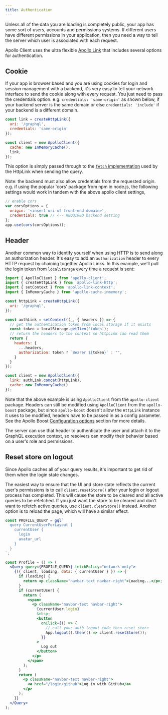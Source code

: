 ```yaml
---
title: Authentication
---
```


Unless all of the data you are loading is completely public, your app has some sort of users, accounts and permissions systems. If different users have different permissions in your application, then you need a way to tell the server which user is associated with each request.

Apollo Client uses the ultra flexible [Apollo Link](https://www.apollographql.com/docs/link/) that includes several options for authentication.

## Cookie

If your app is browser based and you are using cookies for login and session management with a backend, it's very easy to tell your network interface to send the cookie along with every request. You just need to pass the credentials option. e.g.  `credentials: 'same-origin'` as shown below, if your backend server is the same domain or else `credentials: 'include'` if your backend is a different domain.

```js
const link = createHttpLink({
  uri: '/graphql',
  credentials: 'same-origin'
});

const client = new ApolloClient({
  cache: new InMemoryCache(),
  link,
});
```

This option is simply passed through to the [`fetch` implementation](https://github.com/github/fetch) used by the HttpLink when sending the query.

Note: the backend must also allow credentials from the requested origin. e.g. if using the popular 'cors' package from npm in node.js, the following settings would work in tandem with the above apollo client settings,

```js
// enable cors
var corsOptions = {
  origin: '<insert uri of front-end domain>',
  credentials: true // <-- REQUIRED backend setting
};
app.use(cors(corsOptions));
```

## Header

Another common way to identify yourself when using HTTP is to send along an authorization header. It's easy to add an `authorization` header to every HTTP request by chaining together Apollo Links. In this example, we'll pull the login token from `localStorage` every time a request is sent:

```js
import { ApolloClient } from 'apollo-client';
import { createHttpLink } from 'apollo-link-http';
import { setContext } from 'apollo-link-context';
import { InMemoryCache } from 'apollo-cache-inmemory';

const httpLink = createHttpLink({
  uri: '/graphql',
});

const authLink = setContext((_, { headers }) => {
  // get the authentication token from local storage if it exists
  const token = localStorage.getItem('token');
  // return the headers to the context so httpLink can read them
  return {
    headers: {
      ...headers,
      authorization: token ? `Bearer ${token}` : "",
    }
  }
});

const client = new ApolloClient({
  link: authLink.concat(httpLink),
  cache: new InMemoryCache()
});
```

Note that the above example is using `ApolloClient` from the `apollo-client` package. Headers can still be modified using `ApolloClient` from the `apollo-boost` package, but since `apollo-boost` doesn't allow the `HttpLink` instance it uses to be modified, headers have to be passed in as a config parameter. See the Apollo Boost [Configuration options](/v2.4/essentials/get-started/#configuration-options) section for more details.

The server can use that header to authenticate the user and attach it to the GraphQL execution context, so resolvers can modify their behavior based on a user's role and permissions.

## Reset store on logout

Since Apollo caches all of your query results, it's important to get rid of them when the login state changes.

The easiest way to ensure that the UI and store state reflects the current user's permissions is to call `client.resetStore()` after your login or logout process has completed. This will cause the store to be cleared and all active queries to be refetched. If you just want the store to be cleared and don't want to refetch active queries, use `client.clearStore()` instead. Another option is to reload the page, which will have a similar effect.

```jsx
const PROFILE_QUERY = gql`
  query CurrentUserForLayout {
    currentUser {
      login
      avatar_url
    }
  }
`;

const Profile = () => (
  <Query query={PROFILE_QUERY} fetchPolicy="network-only">
    {({ client, loading, data: { currentUser } }) => {
      if (loading) {
        return <p className="navbar-text navbar-right">Loading...</p>;
      }
      if (currentUser) {
        return (
          <span>
            <p className="navbar-text navbar-right">
              {currentUser.login}
              &nbsp;
              <button
                onClick={() => {
                  // call your auth logout code then reset store
                  App.logout().then(() => client.resetStore());
                }}
              >
                Log out
              </button>
            </p>
          </span>
        );
      }
      return (
        <p className="navbar-text navbar-right">
          <a href="/login/github">Log in with GitHub</a>
        </p>
      );
    }}
  </Query>
);
```
